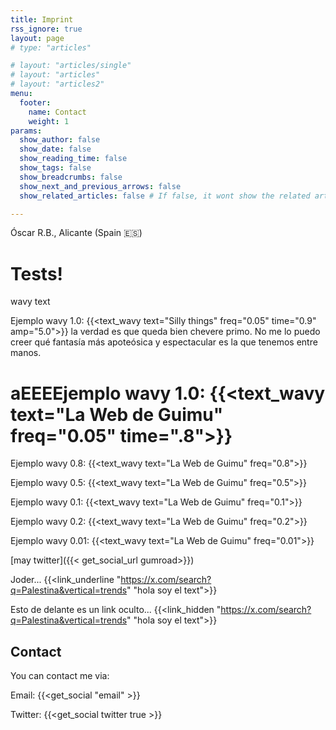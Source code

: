 ```yaml
---
title: Imprint
rss_ignore: true
layout: page
# type: "articles"

# layout: "articles/single"
# layout: "articles"
# layout: "articles2"
menu:
  footer:
    name: Contact
    weight: 1
params:
  show_author: false
  show_date: false
  show_reading_time: false
  show_tags: false
  show_breadcrumbs: false
  show_next_and_previous_arrows: false
  show_related_articles: false # If false, it wont show the related articles at the bottom. If true (or non set), they will show.

---
```


Óscar R.B.,
Alicante (Spain 🇪🇸)

# Tests!
<!-- Ejemplo wavy: {{<text_wavy text="hola soy un texto wavyyy" freq="10">}} -->

<span class="wavy-text">w</span><span class="wavy-text">a</span><span class="wavy-text">v</span><span class="wavy-text">y</span>
<span class="wavy-text">t</span><span class="wavy-text">e</span><span class="wavy-text">x</span><span class="wavy-text">t</span>


Ejemplo wavy 1.0: {{<text_wavy text="Silly things" freq="0.05" time="0.9" amp="5.0">}} la verdad es que queda bien chevere primo. No me lo puedo creer qué fantasía más apoteósica y espectacular es la que tenemos entre manos.

<!-- ## EEEEjemplo wavy 1.0: {{< text_wavy text="La Web de Guimu" freq="0.05" time=".8" >}} -->
# aEEEEjemplo wavy 1.0: {{<text_wavy text="La Web de Guimu" freq="0.05" time=".8">}}

Ejemplo wavy 0.8: {{<text_wavy text="La Web de Guimu" freq="0.8">}}

Ejemplo wavy 0.5: {{<text_wavy text="La Web de Guimu" freq="0.5">}}

Ejemplo wavy 0.1: {{<text_wavy text="La Web de Guimu" freq="0.1">}}

Ejemplo wavy 0.2: {{<text_wavy text="La Web de Guimu" freq="0.2">}}

Ejemplo wavy 0.01: {{<text_wavy text="La Web de Guimu" freq="0.01">}}

[may twitter]({{< get_social_url gumroad>}})

Joder... {{<link_underline "https://x.com/search?q=Palestina&vertical=trends" "hola soy el text">}}


Esto de delante es un link oculto... {{<link_hidden "https://x.com/search?q=Palestina&vertical=trends" "hola soy el text">}}




## Contact

<!-- ## {{<text_wavy text="Contact" freq="0.05" time="1.8">}} -->

You can contact me via:

Email: {{<get_social "email" >}}

Twitter: {{<get_social twitter true >}}

